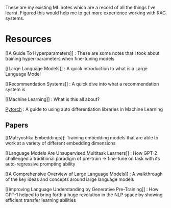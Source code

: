These are my existing ML notes which are a record of all the things I've learnt. Figured this would help me to get more experience working with RAG systems.

# Resources

[[A Guide To Hyperparameters]] : These are some notes that I took about training hyper-parameters when fine-tuning models

[[Large Language Models]] : A quick introduction to what is a Large Language Model

[[Recommendation Systems]] : A quick dive into what a recommendation system is

[[Machine Learning]] : What is this all about?

[Pytorch](Pytorch.md) : A guide to using auto differentiation libraries in Machine Learning

## Papers

[[Matryoshka Embeddings]]: Training embedding models that are able to work at a variety of different embedding dimensions

[[Language Models Are Unsupervised Multitask Learners]] : How GPT-2 challenged a traditional paradigm of pre-train -> fine-tune on task with its auto-regressive prompting ability

[[A Comprehensive Overview of Large Language Models]] : A walkthrough of the key ideas and concepts around large language models

[[Improving Language Understanding by Generative Pre-Training]] : How GPT-1 helped to bring forth a huge revolution in the NLP space by showing efficient transfer learning abilities
